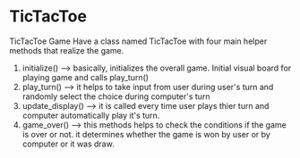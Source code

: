 # TicTacToe
TicTacToe Game
Have a class named TicTacToe with four main helper methods that realize the game.
1. initialize() --> basically, initializes the overall game. Initial visual board for playing game and calls play_turn()
2. play_turn() --> it helps to take input from user during user's turn and randomly select the choice during computer's turn
3. update_display() --> it is called every time user plays thier turn and computer automatically play it's turn.
4. game_over() --> this methods helps to check the conditions if the game is over or not.
   it determines whether the game is won by user or by computer or it was draw.

